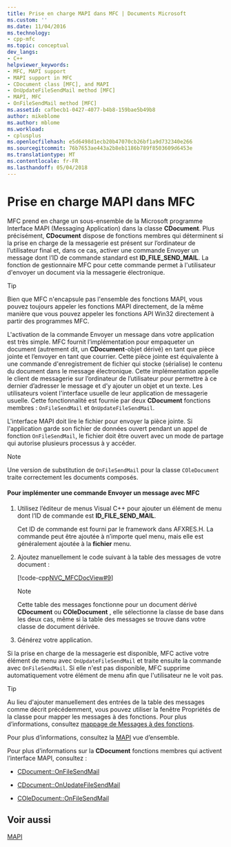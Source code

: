 ```yaml
---
title: Prise en charge MAPI dans MFC | Documents Microsoft
ms.custom: ''
ms.date: 11/04/2016
ms.technology:
- cpp-mfc
ms.topic: conceptual
dev_langs:
- C++
helpviewer_keywords:
- MFC, MAPI support
- MAPI support in MFC
- CDocument class [MFC], and MAPI
- OnUpdateFileSendMail method [MFC]
- MAPI, MFC
- OnFileSendMail method [MFC]
ms.assetid: cafbecb1-0427-4077-b4b8-159bae5b49b8
author: mikeblome
ms.author: mblome
ms.workload:
- cplusplus
ms.openlocfilehash: e5d6498d1ecb20b47070cb26bf1a9d732340e266
ms.sourcegitcommit: 76b7653ae443a2b8eb1186b789f8503609d6453e
ms.translationtype: MT
ms.contentlocale: fr-FR
ms.lasthandoff: 05/04/2018
---
```

# <a name="mapi-support-in-mfc"></a>Prise en charge MAPI dans MFC
MFC prend en charge un sous-ensemble de la Microsoft programme Interface MAPI (Messaging Application) dans la classe **CDocument**. Plus précisément, **CDocument** dispose de fonctions membres qui déterminent si la prise en charge de la messagerie est présent sur l’ordinateur de l’utilisateur final et, dans ce cas, activer une commande Envoyer un message dont l’ID de commande standard est **ID_FILE_SEND_MAIL**. La fonction de gestionnaire MFC pour cette commande permet à l'utilisateur d'envoyer un document via la messagerie électronique.  
  
> [!TIP]
>  Bien que MFC n'encapsule pas l'ensemble des fonctions MAPI, vous pouvez toujours appeler les fonctions MAPI directement, de la même manière que vous pouvez appeler les fonctions API Win32 directement à partir des programmes MFC.  
  
 L'activation de la commande Envoyer un message dans votre application est très simple. MFC fournit l’implémentation pour empaqueter un document (autrement dit, un **CDocument**-objet dérivé) en tant que pièce jointe et l’envoyer en tant que courrier. Cette pièce jointe est équivalente à une commande d'enregistrement de fichier qui stocke (sérialise) le contenu du document dans le message électronique. Cette implémentation appelle le client de messagerie sur l’ordinateur de l’utilisateur pour permettre à ce dernier d’adresser le message et d’y ajouter un objet et un texte. Les utilisateurs voient l'interface usuelle de leur application de messagerie usuelle. Cette fonctionnalité est fournie par deux **CDocument** fonctions membres : `OnFileSendMail` et `OnUpdateFileSendMail`.  
  
 L'interface MAPI doit lire le fichier pour envoyer la pièce jointe. Si l'application garde son fichier de données ouvert pendant un appel de fonction `OnFileSendMail`, le fichier doit être ouvert avec un mode de partage qui autorise plusieurs processus à y accéder.  
  
> [!NOTE]
>  Une version de substitution de `OnFileSendMail` pour la classe `COleDocument` traite correctement les documents composés.  
  
#### <a name="to-implement-a-send-mail-command-with-mfc"></a>Pour implémenter une commande Envoyer un message avec MFC  
  
1.  Utilisez l’éditeur de menus Visual C++ pour ajouter un élément de menu dont l’ID de commande est **ID_FILE_SEND_MAIL**.  
  
     Cet ID de commande est fourni par le framework dans AFXRES.H. La commande peut être ajoutée à n’importe quel menu, mais elle est généralement ajoutée à la **fichier** menu.  
  
2.  Ajoutez manuellement le code suivant à la table des messages de votre document :  
  
     [!code-cpp[NVC_MFCDocView#9](../mfc/codesnippet/cpp/mapi-support-in-mfc_1.cpp)]  
  
    > [!NOTE]
    >  Cette table des messages fonctionne pour un document dérivé **CDocument** ou **COleDocument** , elle sélectionne la classe de base dans les deux cas, même si la table des messages se trouve dans votre classe de document dérivée.  
  
3.  Générez votre application.  
  
 Si la prise en charge de la messagerie est disponible, MFC active votre élément de menu avec `OnUpdateFileSendMail` et traite ensuite la commande avec `OnFileSendMail`. Si elle n'est pas disponible, MFC supprime automatiquement votre élément de menu afin que l'utilisateur ne le voit pas.  
  
> [!TIP]
>  Au lieu d'ajouter manuellement des entrées de la table des messages comme décrit précédemment, vous pouvez utiliser la fenêtre Propriétés de la classe pour mapper les messages à des fonctions. Pour plus d’informations, consultez [mappage de Messages à des fonctions](../mfc/reference/mapping-messages-to-functions.md).  
  
 Pour plus d’informations, consultez la [MAPI](../mfc/mapi.md) vue d’ensemble.  
  
 Pour plus d’informations sur la **CDocument** fonctions membres qui activent l’interface MAPI, consultez :  
  
-   [CDocument::OnFileSendMail](../mfc/reference/cdocument-class.md#onfilesendmail)  
  
-   [CDocument::OnUpdateFileSendMail](../mfc/reference/cdocument-class.md#onupdatefilesendmail)  
  
-   [COleDocument::OnFileSendMail](../mfc/reference/coledocument-class.md#onfilesendmail)  
  
## <a name="see-also"></a>Voir aussi  
 [MAPI](../mfc/mapi.md)

